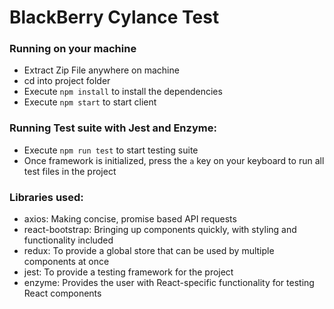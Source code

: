 # BlackBerry Cylance Test

### Running on your machine

- Extract Zip File anywhere on machine
- cd into project folder
- Execute `npm install` to install the dependencies
- Execute `npm start` to start client

### Running Test suite with Jest and Enzyme:

- Execute `npm run test` to start testing suite
- Once framework is initialized, press the `a` key on your keyboard to run all test files in the project

### Libraries used:

- axios: Making concise, promise based API requests
- react-bootstrap: Bringing up components quickly, with styling and functionality included
- redux: To provide a global store that can be used by multiple components at once
- jest: To provide a testing framework for the project
- enzyme: Provides the user with React-specific functionality for testing React components

